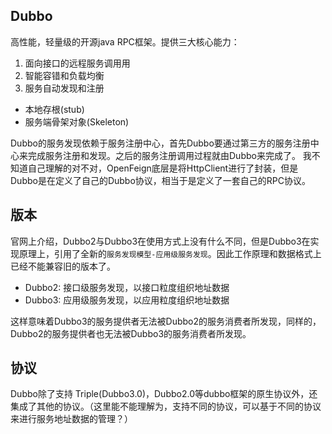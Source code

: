 ## Dubbo

高性能，轻量级的开源java RPC框架。提供三大核心能力：
1. 面向接口的远程服务调用用
2. 智能容错和负载均衡
3. 服务自动发现和注册

- 本地存根(stub)
- 服务端骨架对象(Skeleton)

Dubbo的服务发现依赖于服务注册中心，首先Dubbo要通过第三方的服务注册中心来完成服务注册和发现。之后的服务注册调用过程就由Dubbo来完成了。
我不知道自己理解的对不对，OpenFeign底层是将HttpClient进行了封装，但是Dubbo是在定义了自己的Dubbo协议，相当于是定义了一套自己的RPC协议。


## 版本
官网上介绍，Dubbo2与Dubbo3在使用方式上没有什么不同，但是Dubbo3在实现原理上，引用了全新的`服务发现模型-应用级服务发现`。因此工作原理和数据格式上已经不能兼容旧的版本了。

- Dubbo2: 接口级服务发现，以接口粒度组织地址数据
- Dubbo3: 应用级服务发现，以应用粒度组织地址数据

这样意味着Dubbo3的服务提供者无法被Dubbo2的服务消费者所发现，同样的，Dubbo2的服务提供者也无法被Dubbo3的服务消费者所发现。

## 协议
Dubbo除了支持 Triple(Dubbo3.0)，Dubbo2.0等dubbo框架的原生协议外，还集成了其他的协议。（这里能不能理解为，支持不同的协议，可以基于不同的协议来进行服务地址数据的管理？）
